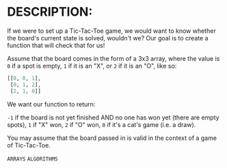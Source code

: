 # DESCRIPTION:

If we were to set up a Tic-Tac-Toe game, we would want to know whether the board's current state is solved, wouldn't we? Our goal is to create a function that will check that for us!

Assume that the board comes in the form of a 3x3 array, where the value is `0` if a spot is empty, `1` if it is an "X", or `2` if it is an "O", like so:

```python
[[0, 0, 1],
 [0, 1, 2],
 [2, 1, 0]]
```

We want our function to return:

`-1` if the board is not yet finished AND no one has won yet (there are empty spots),
`1` if "X" won,
`2` if "O" won,
`0` if it's a cat's game (i.e. a draw).

You may assume that the board passed in is valid in the context of a game of Tic-Tac-Toe.

`ARRAYS` `ALGORITHMS`